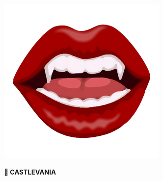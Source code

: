 <div align="center">
  <img src="assets/img/banner.png" alt="banner" height="20%"/>
</div>

## 🧛 CASTLEVANIA